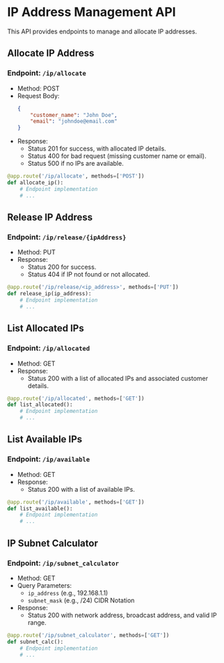 
# IP Address Management API

This API provides endpoints to manage and allocate IP addresses.

## Allocate IP Address

### Endpoint: `/ip/allocate`
- Method: POST
- Request Body:
  ```json
  {
      "customer_name": "John Doe",
      "email": "johndoe@email.com"
  }
  ```
- Response:
  - Status 201 for success, with allocated IP details.
  - Status 400 for bad request (missing customer name or email).
  - Status 500 if no IPs are available.

```python
@app.route('/ip/allocate', methods=['POST'])
def allocate_ip():
    # Endpoint implementation
    # ...
```

## Release IP Address

### Endpoint: `/ip/release/{ipAddress}`
- Method: PUT
- Response:
  - Status 200 for success.
  - Status 404 if IP not found or not allocated.

```python
@app.route('/ip/release/<ip_address>', methods=['PUT'])
def release_ip(ip_address):
    # Endpoint implementation
    # ...
```

## List Allocated IPs

### Endpoint: `/ip/allocated`
- Method: GET
- Response:
  - Status 200 with a list of allocated IPs and associated customer details.

```python
@app.route('/ip/allocated', methods=['GET'])
def list_allocated():
    # Endpoint implementation
    # ...
```

## List Available IPs

### Endpoint: `/ip/available`
- Method: GET
- Response:
  - Status 200 with a list of available IPs.

```python
@app.route('/ip/available', methods=['GET'])
def list_available():
    # Endpoint implementation
    # ...
```

## IP Subnet Calculator

### Endpoint: `/ip/subnet_calculator`
- Method: GET
- Query Parameters:
  - `ip_address` (e.g., 192.168.1.1)
  - `subnet_mask` (e.g., /24) CIDR Notation
- Response:
  - Status 200 with network address, broadcast address, and valid IP range.

```python
@app.route('/ip/subnet_calculator', methods=['GET'])
def subnet_calc():
    # Endpoint implementation
    # ...



